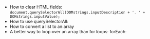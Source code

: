 - How to clear HTML fields:
    `document.querySelectorAll(DOMstrings.inputDescription + '. ' +  DOMstrings.inputValue);`
- How to use querySelectorAll:
- How to convert a list to an array
- A better way to loop over an array than for loops: forEach:
